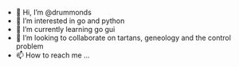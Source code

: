 - 👋 Hi, I’m @drummonds
- 👀 I’m interested in go and python
- 🌱 I’m currently learning go gui
- 💞️ I’m looking to collaborate on tartans, geneology and the control problem
- 📫 How to reach me ...

<!---
drummonds/drummonds is a ✨ special ✨ repository because its `README.md` (this file) appears on your GitHub profile.
You can click the Preview link to take a look at your changes.
--->
